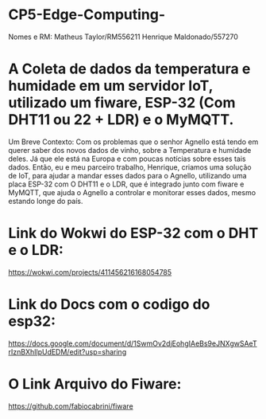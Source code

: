# CP5-Edge-Computing-

Nomes e RM:
Matheus Taylor/RM556211
Henrique Maldonado/557270

# A Coleta de dados da temperatura e humidade em um servidor IoT, utilizado um fiware, ESP-32 (Com DHT11 ou 22 + LDR) e o MyMQTT.

Um Breve Contexto:
Com os problemas que o senhor Agnello está tendo em querer saber dos novos dados de vinho,  sobre a Temperatura e humidade deles. Já que ele está na Europa e com poucas notícias sobre esses tais dados. Então, eu e meu parceiro trabalho, Henrique, criamos uma solução de IoT, para ajudar a mandar esses dados para o Agnello, utilizando uma placa ESP-32 com O DHT11 e o LDR, que é integrado junto com fiware e MyMQTT, que ajuda o Agnello a controlar e monitorar esses dados, mesmo estando longe do país.

# Link do Wokwi do ESP-32 com o DHT e o LDR:
https://wokwi.com/projects/411456216168054785

# Link do Docs com o codigo do esp32:
https://docs.google.com/document/d/1SwmOv2djEohgIAeBs9eJNXgwSAeTrIznBXhIlpUdEDM/edit?usp=sharing

# O Link Arquivo do Fiware:
https://github.com/fabiocabrini/fiware
